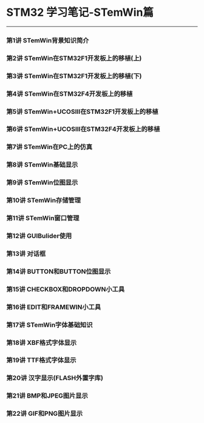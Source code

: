 # STM32 学习笔记-STemWin篇 #

----------

### 第1讲 STemWin背景知识简介 ###
### 第2讲 STemWin在STM32F1开发板上的移植(上) ###
### 第3讲 STemWin在STM32F1开发板上的移植(下) ###
### 第4讲 STemWin在STM32F4开发板上的移植 ###
### 第5讲 STemWin+UCOSIII在STM32F1开发板上的移植 ###
### 第6讲 STemWin+UCOSIII在STM32F4开发板上的移植 ###
### 第7讲 STemWin在PC上的仿真 ###
### 第8讲 STemWin基础显示 ###
### 第9讲 STemWin位图显示 ###
### 第10讲 STemWin存储管理 ###
### 第11讲 STemWin窗口管理 ###
### 第12讲 GUIBulider使用 ###
### 第13讲 对话框 ###
### 第14讲 BUTTON和BUTTON位图显示 ###
### 第15讲 CHECKBOX和DROPDOWN小工具 ###
### 第16讲 EDIT和FRAMEWIN小工具 ###
### 第17讲 STemWin字体基础知识 ###
### 第18讲 XBF格式字体显示 ###
### 第19讲 TTF格式字体显示 ###
### 第20讲 汉字显示(FLASH外置字库) ###
### 第21讲 BMP和JPEG图片显示 ###
### 第22讲 GIF和PNG图片显示 ###
